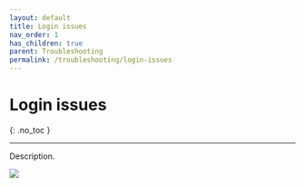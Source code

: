 ```yaml
---
layout: default
title: Login issues
nav_order: 1
has_children: true
parent: Troubleshooting
permalink: /troubleshooting/login-issues
---
```


# Login issues
{: .no_toc }

---

Description.

![](/orderlord-help-kds/assets/images/kds/section_kitchen_history_1.png)
